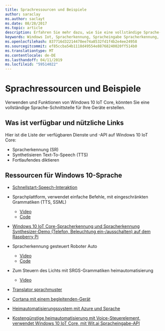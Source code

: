 ```yaml
---
title: Sprachressourcen und Beispiele
author: saraclay
ms.author: saclayt
ms.date: 08/28/2017
ms.topic: article
description: Erfahren Sie mehr dazu, wie Sie eine vollständige Sprache-Schnittstelle mit IoT Core zu erstellen.
keywords: Windows Iot, Spracherkennung, Spracheingabe Spracherkennung, TTS, Diktat
ms.openlocfilehash: 837716d32214478ee74a8532fd1f4b2e4ee24958
ms.sourcegitcommit: ef85ccba54b1118d49554e88768240020ff514b0
ms.translationtype: MT
ms.contentlocale: de-DE
ms.lasthandoff: 04/11/2019
ms.locfileid: "59514022"
---
```

# <a name="speech-resources-and-samples"></a>Sprachressourcen und Beispiele

Verwenden und Funktionen von Windows 10 IoT Core, könnten Sie eine vollständige Sprache-Schnittstelle für Ihre Geräte erstellen.

## <a name="whats-available-and-useful-links"></a>Was ist verfügbar und nützliche Links

Hier ist die Liste der verfügbaren Dienste und -API auf Windows 10 IoT Core:

* Spracherkennung (SR)
* Synthetisieren Text-To-Speech (TTS)
* Fortlaufendes diktieren

## <a name="windows-10-speech-resources"></a>Ressourcen für Windows 10-Sprache

* [Schnellstart-Speech-Interaktion](https://msdn.microsoft.com/library/windows/apps/xaml/dn630426.aspx)

* Sprachplattform, verwendet einfache Befehle, mit eingeschränkten Grammatiken (TTS, SSML)
  * [Video](https://www.youtube.com/watch?v=GiDvBhfNnjU) 
  * [Code](https://github.com/Microsoft/Windows-universal-samples/tree/master/Samples/SpeechRecognitionAndSynthesis) 

* [Windows 10 IoT Core-Spracherkennung und Spracherkennung Synthesizer-Demo (Telefon, Beleuchtung ein-/ausschalten) auf dem Raspberry Pi](https://www.youtube.com/watch?v=HstKdcP9XRA)

* Spracherkennung gesteuert Roboter Auto 
  * [Video](https://www.youtube.com/watch?v=vxUOTgechd4) 
  * [Code](https://www.hackster.io/AnuragVasanwala/speech-controlled-robot-49744c)

* Zum Steuern des Lichts mit SRGS-Grammatiken heimautomatisierung 
  * [Video](https://www.youtube.com/watch?v=MN18Uo_063g)

* [Translator sprachmuster](https://developer.microsoft.com/en-us/windows/iot/samples/speechtranslator)

* [Cortana mit einem begleitenden-Gerät](https://microsoft.hackster.io/ada-plasma-1f5c36/windows-iot-device-interactive-with-cortana-046906?ref=platform&ref_id=4087_trending___&offset=16)

* [Heimautomatisierungssystem mit Azure und Sprache](https://microsoft.hackster.io/rishabhbanga/complete-home-automation-system-with-azure-and-voice-assistance-8aa5fd?ref=search&ref_id=speech&offset=1)

* [Kostengünstige heimautomatisierung mit Voice-Steuerelement, verwendet Windows 10 IoT Core, mit Wit.ai Spracheingabe-API](https://microsoft.hackster.io/michael-gillett/dorm-automation-9fed01?ref=search&ref_id=speech&offset=2)

